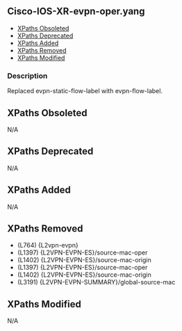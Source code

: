 ## Cisco-IOS-XR-evpn-oper.yang

- [XPaths Obsoleted](#xpaths-obsoleted)
- [XPaths Deprecated](#xpaths-deprecated)
- [XPaths Added](#xpaths-added)
- [XPaths Removed](#xpaths-removed)
- [XPaths Modified](#xpaths-modified)

### Description

Replaced evpn-static-flow-label with evpn-flow-label.

## XPaths Obsoleted

N/A

## XPaths Deprecated

N/A

## XPaths Added

N/A

## XPaths Removed

- (L764)	{L2vpn-evpn}
- (L1397)	{L2VPN-EVPN-ES}/source-mac-oper
- (L1402)	{L2VPN-EVPN-ES}/source-mac-origin
- (L1397)	{L2VPN-EVPN-ES}/source-mac-oper
- (L1402)	{L2VPN-EVPN-ES}/source-mac-origin
- (L3191)	{L2VPN-EVPN-SUMMARY}/global-source-mac

## XPaths Modified

N/A

